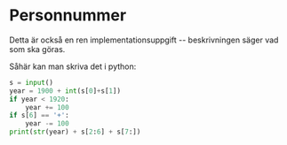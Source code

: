 # Personnummer

Detta är också en ren implementationsuppgift -- beskrivningen säger vad som ska göras.

Såhär kan man skriva det i python:
```python
s = input()
year = 1900 + int(s[0]+s[1])
if year < 1920:
    year += 100
if s[6] == '+':
    year -= 100
print(str(year) + s[2:6] + s[7:])
```
